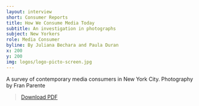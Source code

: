 ```yaml
---
layout: interview
short: Consumer Reports
title: How We Consume Media Today
subtitle: An investigation in photographs 
subject: New Yorkers
role: Media Consumer
byline: By Juliana Bechara and Paula Duran
x: 200
y: 200
img: logos/logo-picto-screen.jpg
---
```


<p class ="dek">A survey of contemporary media consumers in New York City. Photography by Fran Parente</p>

> <a href="https://s3.amazonaws.com/www.cpcjmedialandscape.com/howweconsumemedia.pdf?X-Amz-Date=20150909T205429Z&X-Amz-Expires=300&X-Amz-Algorithm=AWS4-HMAC-SHA256&X-Amz-Signature=51959624c94a994343ec4a75270fd60ff4eead25a7e729439e673014943b8b58&X-Amz-Credential=ASIAIXGDAYOQZES3FL7A/20150909/us-east-1/s3/aws4_request&X-Amz-SignedHeaders=Host&x-amz-security-token=AQoDYXdzEJT//////////wEakAJslTwDwXj4ulDKdThK6%2Bnc%2BGY2gF39%2B2aK5I5GWOi3zR2dqPusdZqHkTtL31DmfDw5%2Bs9vPLZxyznUSFui02U4wAMIDCIDuSg/0s7qoLhqLtULdPRe9Nin0aswkcpLv67i07Ucdk8SArEEih2gEfZjRi7AkexxNc3sptl5b34tRc7sZsj2lBz8LQQB1ZR8FhEy/ItbjI26yrrOOA4v8Z/UM9OR83KmvGq6aKDbbZUPWTf/YHF7J4hAZNUDFOnxL%2B6bFnMM9XPX%2BTSyheCAC3qoWs/lqTQ8KwnRmfMuF4nYj5ccS8fmL0g9kFqP9YLc89tafHDTW3lme6gA7H2VkmOvKOjiI/Zjy8iACCwy27GpoiDhhcKvBQ%3D%3D" target="_blank">Download PDF</a>


